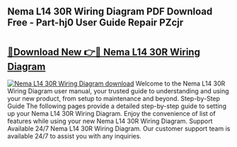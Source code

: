 ## Nema L14 30R Wiring Diagram PDF Download Free - Part-hj0 User Guide Repair PZcjr

# <h2><a href="http://dfrc9z5.blite.top/?on=Nema+L14+30R+Wiring+Diagram">🔗Download New 👉🔴 Nema L14 30R Wiring Diagram</a></h2>

[![Nema L14 30R Wiring Diagram download](https://i.imgur.com/lujVjoI.png)](http://dfrc9z5.blite.top/?on=Nema+L14+30R+Wiring+Diagram)
Welcome to the Nema L14 30R Wiring Diagram user manual, your trusted guide to understanding and using your new product, from setup to maintenance and beyond. Step-by-Step Guide The following pages provide a detailed step-by-step guide to setting up your Nema L14 30R Wiring Diagram. Enjoy the convenience of list of features while using your new Nema L14 30R Wiring Diagram. Support Available 24/7 Nema L14 30R Wiring Diagram. Our customer support team is available 24/7 to assist you with any inquiries.
